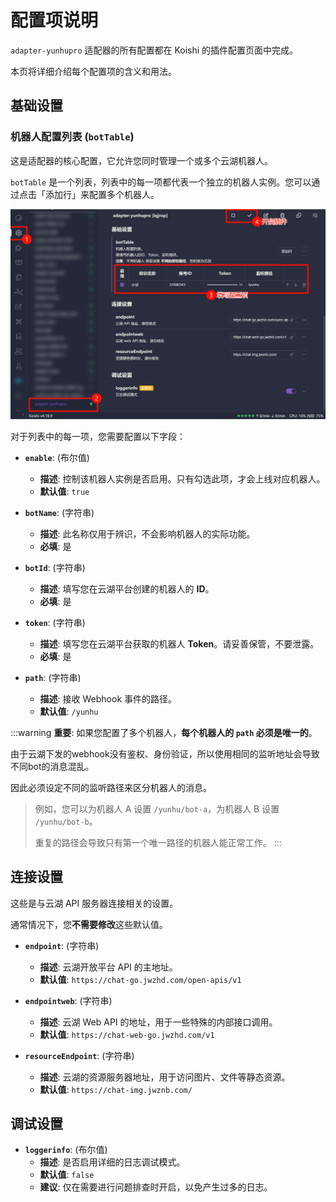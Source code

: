 # 配置项说明

`adapter-yunhupro` 适配器的所有配置都在 Koishi 的插件配置页面中完成。

本页将详细介绍每个配置项的含义和用法。

## 基础设置

### 机器人配置列表 (`botTable`)

这是适配器的核心配置，它允许您同时管理一个或多个云湖机器人。

`botTable` 是一个列表，列表中的每一项都代表一个独立的机器人实例。您可以通过点击「添加行」来配置多个机器人。

![机器人配置列表](./../../public/assets/b9b1f3af-cb0c-4401-a20c-97bb5af4ee3c.png)

对于列表中的每一项，您需要配置以下字段：

*   **`enable`**: (布尔值)
    *   **描述**: 控制该机器人实例是否启用。只有勾选此项，才会上线对应机器人。
    *   **默认值**: `true`

*   **`botName`**: (字符串)
    *   **描述**: 此名称仅用于辨识，不会影响机器人的实际功能。
    *   **必填**: 是

*   **`botId`**: (字符串)
    *   **描述**: 填写您在云湖平台创建的机器人的 **ID**。
    *   **必填**: 是

*   **`token`**: (字符串)
    *   **描述**: 填写您在云湖平台获取的机器人 **Token**。请妥善保管，不要泄露。
    *   **必填**: 是

*   **`path`**: (字符串)
    *   **描述**: 接收 Webhook 事件的路径。
    *   **默认值**: `/yunhu`

:::warning
**重要**: 如果您配置了多个机器人，**每个机器人的 `path` 必须是唯一的**。

由于云湖下发的webhook没有鉴权、身份验证，所以使用相同的监听地址会导致不同bot的消息混乱。

因此必须设定不同的监听路径来区分机器人的消息。

> 例如，您可以为机器人 A 设置 `/yunhu/bot-a`，为机器人 B 设置 `/yunhu/bot-b`。
> 
> 重复的路径会导致只有第一个唯一路径的机器人能正常工作。
:::

## 连接设置

这些是与云湖 API 服务器连接相关的设置。

通常情况下，您**不需要修改**这些默认值。

*   **`endpoint`**: (字符串)
    *   **描述**: 云湖开放平台 API 的主地址。
    *   **默认值**: `https://chat-go.jwzhd.com/open-apis/v1`

*   **`endpointweb`**: (字符串)
    *   **描述**: 云湖 Web API 的地址，用于一些特殊的内部接口调用。
    *   **默认值**: `https://chat-web-go.jwzhd.com/v1`

*   **`resourceEndpoint`**: (字符串)
    *   **描述**: 云湖的资源服务器地址，用于访问图片、文件等静态资源。
    *   **默认值**: `https://chat-img.jwznb.com/`

## 调试设置

*   **`loggerinfo`**: (布尔值)
    *   **描述**: 是否启用详细的日志调试模式。
    *   **默认值**: `false`
    *   **建议**: 仅在需要进行问题排查时开启，以免产生过多的日志。
